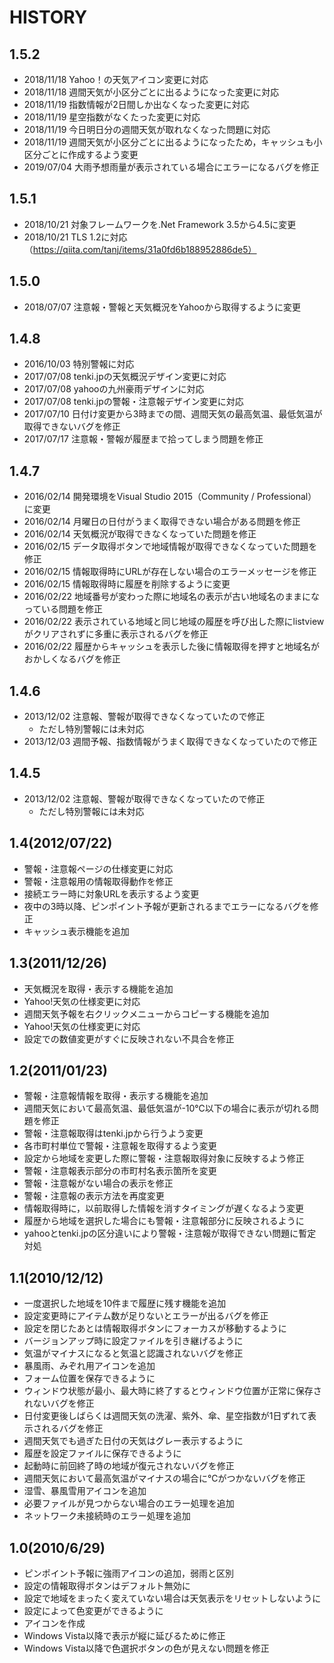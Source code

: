 # HISTORY

## 1.5.2
- 2018/11/18 Yahoo！の天気アイコン変更に対応
- 2018/11/18 週間天気が小区分ごとに出るようになった変更に対応
- 2018/11/19 指数情報が2日間しか出なくなった変更に対応
- 2018/11/19 星空指数がなくたった変更に対応
- 2018/11/19 今日明日分の週間天気が取れなくなった問題に対応
- 2018/11/19 週間天気が小区分ごとに出るようになったため，キャッシュも小区分ごとに作成するよう変更
- 2019/07/04 大雨予想雨量が表示されている場合にエラーになるバグを修正

## 1.5.1
- 2018/10/21 対象フレームワークを.Net Framework 3.5から4.5に変更
- 2018/10/21 TLS 1.2に対応（https://qiita.com/tanj/items/31a0fd6b188952886de5）

## 1.5.0
- 2018/07/07 注意報・警報と天気概況をYahooから取得するように変更

## 1.4.8
- 2016/10/03 特別警報に対応
- 2017/07/08 tenki.jpの天気概況デザイン変更に対応
- 2017/07/08 yahooの九州豪雨デザインに対応
- 2017/07/08 tenki.jpの警報・注意報デザイン変更に対応
- 2017/07/10 日付け変更から3時までの間、週間天気の最高気温、最低気温が取得できないバグを修正
- 2017/07/17 注意報・警報が履歴まで拾ってしまう問題を修正

## 1.4.7
- 2016/02/14 開発環境をVisual Studio 2015（Community / Professional）に変更
- 2016/02/14 月曜日の日付がうまく取得できない場合がある問題を修正
- 2016/02/14 天気概況が取得できなくなっていた問題を修正
- 2016/02/15 データ取得ボタンで地域情報が取得できなくなっていた問題を修正
- 2016/02/15 情報取得時にURLが存在しない場合のエラーメッセージを修正
- 2016/02/15 情報取得時に履歴を削除するように変更
- 2016/02/22 地域番号が変わった際に地域名の表示が古い地域名のままになっている問題を修正
- 2016/02/22 表示されている地域と同じ地域の履歴を呼び出した際にlistviewがクリアされずに多重に表示されるバグを修正
- 2016/02/22 履歴からキャッシュを表示した後に情報取得を押すと地域名がおかしくなるバグを修正

## 1.4.6
- 2013/12/02 注意報、警報が取得できなくなっていたので修正
  - ただし特別警報には未対応
- 2013/12/03 週間予報、指数情報がうまく取得できなくなっていたので修正

## 1.4.5
- 2013/12/02 注意報、警報が取得できなくなっていたので修正
  - ただし特別警報には未対応

## 1.4(2012/07/22)
- 警報・注意報ページの仕様変更に対応
- 警報・注意報用の情報取得動作を修正
- 接続エラー時に対象URLを表示するよう変更
- 夜中の3時以降、ピンポイント予報が更新されるまでエラーになるバグを修正
- キャッシュ表示機能を追加

## 1.3(2011/12/26)
- 天気概況を取得・表示する機能を追加
- Yahoo!天気の仕様変更に対応
- 週間天気予報を右クリックメニューからコピーする機能を追加
- Yahoo!天気の仕様変更に対応
- 設定での数値変更がすぐに反映されない不具合を修正

## 1.2(2011/01/23)
- 警報・注意報情報を取得・表示する機能を追加
- 週間天気において最高気温、最低気温が-10℃以下の場合に表示が切れる問題を修正
- 警報・注意報取得はtenki.jpから行うよう変更
- 各市町村単位で警報・注意報を取得するよう変更
- 設定から地域を変更した際に警報・注意報取得対象に反映するよう修正
- 警報・注意報表示部分の市町村名表示箇所を変更
- 警報・注意報がない場合の表示を修正
- 警報・注意報の表示方法を再度変更
- 情報取得時に，以前取得した情報を消すタイミングが遅くなるよう変更
- 履歴から地域を選択した場合にも警報・注意報部分に反映されるように
- yahooとtenki.jpの区分違いにより警報・注意報が取得できない問題に暫定対処

## 1.1(2010/12/12)
- 一度選択した地域を10件まで履歴に残す機能を追加
- 設定変更時にアイテム数が足りないとエラーが出るバグを修正
- 設定を閉じたあとは情報取得ボタンにフォーカスが移動するように
- バージョンアップ時に設定ファイルを引き継げるように
- 気温がマイナスになると気温と認識されないバグを修正
- 暴風雨、みぞれ用アイコンを追加
- フォーム位置を保存できるように
- ウィンドウ状態が最小、最大時に終了するとウィンドウ位置が正常に保存されないバグを修正
- 日付変更後しばらくは週間天気の洗濯、紫外、傘、星空指数が1日ずれて表示されるバグを修正
- 週間天気でも過ぎた日付の天気はグレー表示するように
- 履歴を設定ファイルに保存できるように
- 起動時に前回終了時の地域が復元されないバグを修正
- 週間天気において最高気温がマイナスの場合に℃がつかないバグを修正
- 湿雪、暴風雪用アイコンを追加
- 必要ファイルが見つからない場合のエラー処理を追加
- ネットワーク未接続時のエラー処理を追加

## 1.0(2010/6/29)
- ピンポイント予報に強雨アイコンの追加，弱雨と区別
- 設定の情報取得ボタンはデフォルト無効に
- 設定で地域をまったく変えていない場合は天気表示をリセットしないように
- 設定によって色変更ができるように
- アイコンを作成
- Windows Vista以降で表示が縦に延びるために修正
- Windows Vista以降で色選択ボタンの色が見えない問題を修正
